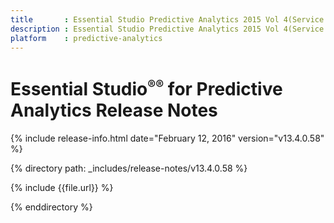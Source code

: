 ```yaml
---
title       : Essential Studio Predictive Analytics 2015 Vol 4(Service Pack 1) Release Notes
description : Essential Studio Predictive Analytics 2015 Vol 4(Service Pack 1) Release Notes
platform    : predictive-analytics
---
```


# Essential Studio<sup style="font-size:70%">&reg;</sup><sup style="font-size:70%">&reg;</sup> for Predictive Analytics Release Notes

{% include release-info.html date="February 12, 2016" version="v13.4.0.58" %} 

{% directory path: _includes/release-notes/v13.4.0.58 %}

{% include {{file.url}} %}

{% enddirectory %}
